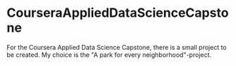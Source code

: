 # CourseraAppliedDataScienceCapstone
For the Coursera Applied Data Science Capstone, there is a small project to be created. My choice is the "A park for every neighborhood"-project.
